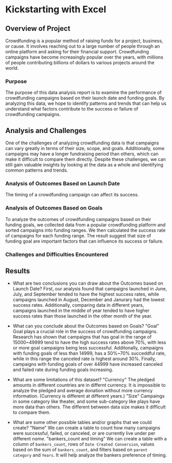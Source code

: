 # Kickstarting with Excel

## Overview of Project
Crowdfunding is a popular method of raising funds for a project, business, or cause. It involves reaching out to a large number of people through an online platform and asking for their financial support. Crowdfunding campaigns have become increasingly popular over the years, with millions of people contributing billions of dollars to various projects around the world.

### Purpose
The purpose of this data analysis report is to examine the performance of crowdfunding campaigns based on their launch date and funding goals. By analyzing this data, we hope to identify patterns and trends that can help us understand what factors contribute to the success or failure of crowdfunding campaigns.

## Analysis and Challenges
One of the challenges of analyzing crowdfunding data is that campaigns can vary greatly in terms of their size, scope, and goals. Additionally, some campaigns may have a longer fundraising period than others, which can make it difficult to compare them directly. Despite these challenges, we can still gain valuable insights by looking at the data as a whole and identifying common patterns and trends.

### Analysis of Outcomes Based on Launch Date
The timing of a crowdfunding campaign can affect its success. 

### Analysis of Outcomes Based on Goals
To analyze the outcomes of crowdfunding campaigns based on their funding goals, we collected data from a popular crowdfunding platform and sorted campaigns into funding ranges. We then calculated the success rate of campaigns for each funding range. The result suggest that size of funding goal are important factors that can influence its success or failure.

### Challenges and Difficulties Encountered

## Results

- What are two conclusions you can draw about the Outcomes based on Launch Date?
First, our analysis found that campaigns launched in June, July, and September tended to have the highest success rates, while campaigns launched in August, December and Janurary had the lowest success rates. Additionally, comparing data in different years, campaigns launched in the middle of year tended to have higher success rates than those launched in the other month of the year.


- What can you conclude about the Outcomes based on Goals?
"Goal"
 Goal plays a crucial role in the success of crowdfunding campaigns. Research has shown that campaigns that has goal in the range of 15000~49999 tend to have the high success rates above 70%, with less or more goal campaigns being less successful. Additonally, campaigns with funding goals of less than 14999, has a 50%~70% succeddful rate, while in this range the canceled rate is highest around 30%. Finally, campaigns with funding goals of over 44999 have increased canceled and failed rate during funding goals increasing.

- What are some limitations of this dataset?
"Currency"
The pledged amounts in different countries are in differnt currency. It is impossible to analyze the pledged and average donation without more currency information. (Currency is different at different years.)
"Size"
Campaings in some category like theater, and some sub-category like plays have more data than others. The different between data size makes it difficult to compare them.


- What are some other possible tables and/or graphs that we could create?
"Name"
We can create a table to count how many campaigns were successful, failed, or canceled, or are currently live under per different *name*.
"bankers_count and timing"
We can create a table with a column of `bankers_count`, rows of `Date Created Conversion`, values based on the sum of `bankers_count`, and filters based on `parent category` and `Years`. It will help analyze the bankers preference of timing.
